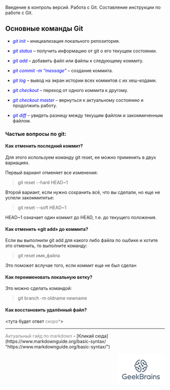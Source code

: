 Введение в контроль версий. Работа с Git. Составление инструкции по работе с Git.
## Основные команды Git
* <span style="color:blue">*git init*</span> – инициализация локального репозитория.

* <span style="color:blue">*git status*</span> – получить информацию от git о его текущем состоянии.

* <span style="color:blue">*git add*</span> – добавить файл или файлы к следующему коммиту.

* <span style="color:blue">*git commit -m “message”*</span> – создание коммита.

* <span style="color:blue">*git log*</span> – вывод на экран истории всех коммитов с их хеш-кодами.

* <span style="color:blue">*git checkout*</span> – переход от одного коммита к другому.

* <span style="color:blue">*git checkout master*</span> – вернуться к актуальному состоянию и продолжить работу.

* <span style="color:blue">*git diff*</span> – увидеть разницу между текущим файлом и закоммиченным файлом.

### Частые вопросы по git:

#### Как отменить последний коммит?

Для этого используем команду git reset, ее можно применить в двух вариациях.

Первый вариант отменяет все изменения:

>git reset --hard HEAD~1

Второй вариант, если нужно сохранить всё, что вы сделали, но еще не успели закоммититье:

>git reset --soft HEAD~1

HEAD~1 означает один коммит до HEAD, т.е. до текущего положения.

#### Как отменить «git add» до коммита?

Если вы выполнили git add для какого либо файла по ошбике и хотите это отменить, то выполните команду:

>git reset имя_файла

Это поможет вслучае того, если коммит еще не был сделан

#### Как переименовать локальную ветку?

Это можно сделать командой:

>git branch -m oldname newname

#### Как восстановить удалённый файл?

<тута будет ответ <span style="color:gray">скоро*</span>>

<hr>
<span style="color:gray">Актуальный гайд по markdown</span> - [Кликай сюда](https://www.markdownguide.org/basic-syntax/ "https://www.markdownguide.org/basic-syntax/")

[<p align="right"><img src="geekbrains-logo.png" width="150"/></p>](/geekbrains-logo.png) 
